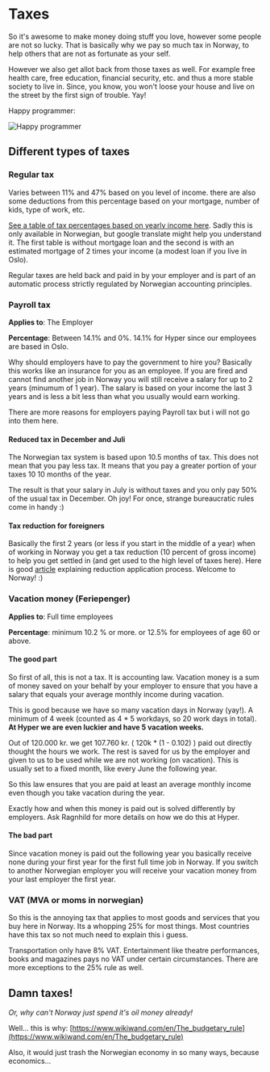 # Taxes

So it's awesome to make money doing stuff you love, however some people are
not so lucky. That is basically why we pay so much tax in Norway,
to help others that are not as fortunate as your self.

However we also get allot back from those taxes as well. For example
free health care, free education, financial security, etc. and thus
a more stable society to live in. Since, you know, you won't loose your
house and live on the street by the first sign of trouble. Yay!

Happy programmer:

![Happy programmer](http://i.imgur.com/sdvL20O.gif)

## Different types of taxes

### Regular tax

Varies between 11% and 47% based on you level of income. there are also
some deductions from this percentage based on your mortgage, number of
kids, type of work, etc.

[See a table of tax percentages based on yearly income here](http://www.smartepenger.no/skatt/103-skatt/653-skatteprosenter-pa-lonnsinntekt).
Sadly this is only available in Norwegian, but google
translate might help you understand it. The first table is without
mortgage loan and the second is with an estimated mortgage of 2 times
your income (a modest loan if you live in Oslo).

Regular taxes are held back and paid in by your employer and is part of
an automatic process strictly regulated by Norwegian accounting principles.

### Payroll tax

**Applies to**: The Employer

**Percentage**: Between 14.1% and 0%. 14.1% for Hyper since our
employees are based in Oslo.

Why should employers have to pay the government to hire you? Basically
this works like an insurance for you as an employee. If you are fired
and cannot find another job in Norway you will still receive a salary for
up to 2 years (minumum of 1 year). The salary is based on your income
the last 3 years and is less a bit less than what you usually would
earn working.

There are more reasons for employers paying Payroll tax but i will not
go into them here.

#### Reduced tax in December and Juli

The Norwegian tax system is based upon 10.5 months of tax. This does
not mean that you pay less tax. It means that you pay a greater
portion of your taxes 10 10 months of the year.

The result is that your salary in July is without taxes and you only pay
50% of the usual tax in December. Oh joy! For once, strange bureaucratic
rules come in handy :)

#### Tax reduction for foreigners

Basically the first 2 years (or less if you start in the middle of a year)
when of working in Norway you get a tax reduction (10 percent of gross income)
to help you get settled in (and get used to the high level of taxes here).
Here is good [article](http://www.skatteetaten.no/en/Person/Tax-Return/Find-item/3/3/7/how-to-change-the-standard-deduction-under-item-3.3.7-for-temporary-stay-in-norway/) explaining reduction application process.
Welcome to Norway! :)

### Vacation money (Feriepenger)

**Applies to**: Full time employees

**Percentage**: minimum 10.2 % or more. or 12.5% for employees
of age 60 or above.

#### The good part

So first of all, this is not a tax. It is accounting law. Vacation money
is a sum of money saved on your behalf by your employer to ensure that you
have a salary that equals your average monthly income during vacation.

This is good because we have so many vacation days in Norway (yay!).
A minimum of 4 week (counted as 4 * 5 workdays, so 20 work days in total).
**At Hyper we are even luckier and have 5 vacation weeks.**

Out of 120.000 kr. we get 107.760 kr. ( 120k * (1 - 0.102) ) paid
out directly thought the hours we work. The rest is saved for us by
the employer and given to us to be used while we are not working
(on vacation). This is usually set to a fixed month, like every June
the following year.

So this law ensures that you are paid at least an average monthly income
even though you take vacation during the year.

Exactly how and when this money is paid out is solved differently
by employers. Ask Ragnhild for more details on how we do this at Hyper.

#### The bad part

Since vacation money is paid out the following year you basically
receive none during your first year for the first full time job in Norway.
If you switch to another Norwegian employer you will receive your vacation
money from your last employer the first year.

### VAT (MVA or moms in norwegian)

So this is the annoying tax that applies to most goods and services that
you buy here in Norway. Its a whopping 25% for most things. Most
countries have this tax so not much need to explain this i guess.

Transportation only have 8% VAT. Entertainment like theatre
performances, books and magazines pays no VAT under certain circumstances.
There are more exceptions to the 25% rule as well.

## Damn taxes!

*Or, why can't Norway just spend it's oil money already!*

Well... this is why: [https://www.wikiwand.com/en/The_budgetary_rule](https://www.wikiwand.com/en/The_budgetary_rule)

Also, it would just trash the Norwegian economy in so many ways,
because economics...
